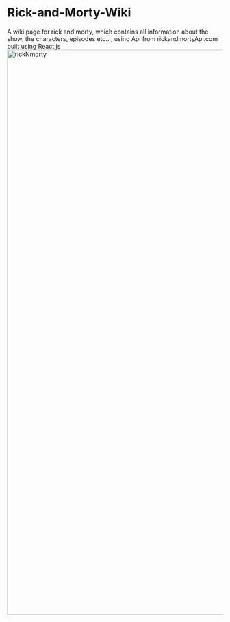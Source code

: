 # Rick-and-Morty-Wiki
 A wiki page for rick and morty, which contains all information about the show, the characters, episodes etc..., using Api from rickandmortyApi.com built using React.js
<img width="1320" alt="rickNmorty" src="https://user-images.githubusercontent.com/110521926/182556246-414a0b78-edff-4a55-ad50-1b8ec8fbbd6e.png">
